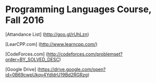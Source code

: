 # Programming Languages Course, Fall 2016

[Attandance List] (http://goo.gl/rUhLzn)

[LearCPP.com] (http://www.learncpp.com/)

[CodeForces.com] (http://codeforces.com/problemset?order=BY_SOLVED_DESC)

[Google Drive] (https://drive.google.com/open?id=0B69cwpUkqy4YdldrU19Bd2RGRzg)
